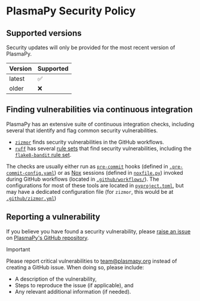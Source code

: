 # PlasmaPy Security Policy

## Supported versions

Security updates will only be provided for the most recent version of PlasmaPy.

| Version | Supported |
| ------- | --------- |
| latest  | ✅        |
| older   | ❌        |

## Finding vulnerabilities via continuous integration

PlasmaPy has an extensive suite of continuous integration checks,
including several that identify and flag common security vulnerabilities.

- [`zizmor`] finds security vulnerabilities in the GitHub workflows.
- [`ruff`] has several [rule sets] that find security vulnerabilities,
  including the [`flake8-bandit` rule set].

The checks are usually either run as [`pre-commit`] hooks
(defined in [`.pre-commit-config.yaml`])
or as [Nox] sessions (defined in [`noxfile.py`])
invoked during GitHub workflows (located in [`.github/workflows/`]).
The configurations for most of these tools are located in [`pyproject.toml`],
but may have a dedicated configuration file
(for `zizmor`, this would be at [`.github/zizmor.yml`])

## Reporting a vulnerability

If you believe you have found a security vulnerability, please [raise an issue] on [PlasmaPy's GitHub repository].

> [!IMPORTANT]
> Please report critical vulnerabilities to team@plasmapy.org instead of creating a GitHub issue.
> When doing so, please include:
>
> - A description of the vulnerability,
> - Steps to reproduce the issue (if applicable), and
> - Any relevant additional information (if needed).

[nox]: https://nox.thea.codes
[plasmapy's github repository]: https://github.com/PlasmaPy/PlasmaPy
[raise an issue]: https://github.com/PlasmaPy/PlasmaPy/issues/new/choose
[rule sets]: https://docs.astral.sh/ruff/rules
[`.github/workflows/`]: https://github.com/PlasmaPy/PlasmaPy/tree/main/.github/workflows
[`.github/zizmor.yml`]: https://github.com/PlasmaPy/PlasmaPy/blob/main/.github/zizmor.yml
[`.pre-commit-config.yaml`]: https://github.com/PlasmaPy/PlasmaPy/blob/main/.pre-commit-config.yaml
[`flake8-bandit` rule set]: https://docs.astral.sh/ruff/rules/#flake8-bandit-s
[`noxfile.py`]: https://github.com/PlasmaPy/PlasmaPy/blob/main/noxfile.py
[`pre-commit`]: https://pre-commit.com/
[`pyproject.toml`]: https://github.com/PlasmaPy/PlasmaPy/blob/main/pyproject.toml
[`ruff`]: https://docs.astral.sh/ruff
[`zizmor`]: https://github.com/woodruffw/zizmor
